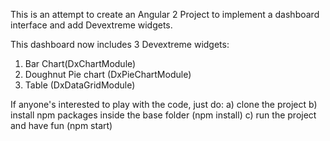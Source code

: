 This is an attempt to create an Angular 2 Project to implement a dashboard interface and add Devextreme widgets.

This dashboard now includes 3 Devextreme widgets:
  1) Bar Chart(DxChartModule)
  2) Doughnut Pie chart (DxPieChartModule)
  3) Table (DxDataGridModule)

If anyone's interested to play with the code, just do:
  a) clone the project
  b) install npm packages inside the base folder (npm install)
  c) run the project and have fun (npm start)
